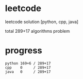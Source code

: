 # leetcode
leetcode solution [python, cpp, java]

total 289+17 algorithms problem
# progress	
	python 169+6 / 289+17
	cpp    0     / 289+17
	java   0     / 289+17
